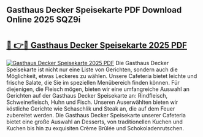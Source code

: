 ## Gasthaus Decker Speisekarte PDF Download Online 2025 SQZ9i

# <h2><a href="http://gcc77g1.nevu.top/?p=Gasthaus+Decker+Speisekarte">🔗 👉🔴 Gasthaus Decker Speisekarte 2025 PDF</a></h2>

[![Gasthaus Decker Speisekarte 2025 PDF](https://i.imgur.com/dBaPXMq.png)](http://gcc77g1.nevu.top/?p=Gasthaus+Decker+Speisekarte)
Die Gasthaus Decker Speisekarte ist nicht nur eine Liste von Gerichten, sondern auch die Möglichkeit, etwas Leckeres zu wählen. Unsere Cafeteria bietet leichte und frische Salate, die Sie im speziellen Menübereich finden können. Für diejenigen, die Fleisch mögen, bieten wir eine umfangreiche Auswahl an Gerichten auf der Gasthaus Decker Speisekarte an: Rindfleisch, Schweinefleisch, Huhn und Fisch. Unseren Auserwählten bieten wir köstliche Gerichte wie Schaschlik und Steak an, die auf dem Feuer zubereitet werden. Die Gasthaus Decker Speisekarte unserer Cafeteria bietet eine große Auswahl an Desserts, von traditionellen Kuchen und Kuchen bis hin zu exquisiten Crème Brûlée und Schokoladenrutschen.
